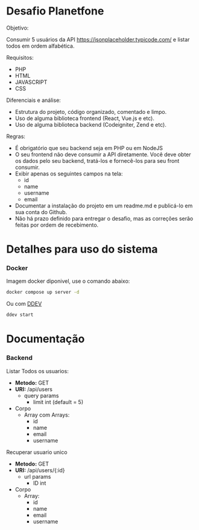 # Desafio Planetfone

Objetivo:

Consumir 5 usuários da API https://jsonplaceholder.typicode.com/ e listar todos em ordem alfabética.

Requisitos:
- PHP
- HTML
- JAVASCRIPT
- CSS

Diferenciais e análise: 
- Estrutura do projeto, código organizado, comentado e limpo.
- Uso de alguma biblioteca frontend (React, Vue.js e etc).
- Uso de alguma biblioteca backend (Codeigniter, Zend e etc).

Regras:
- É obrigatório que seu backend seja em PHP ou em NodeJS
- O seu frontend não deve consumir a API diretamente. Você deve obter os dados pelo seu backend, tratá-los e fornecê-los para seu front consumir.
- Exibir apenas os seguintes campos na tela:
  - id
  - name
  - username
  - email
- Documentar a instalação do projeto em um readme.md e publicá-lo em sua conta do Github.
- Não há prazo definido para entregar o desafio, mas as correções serão feitas por ordem de recebimento.

# Detalhes para uso do sistema

### Docker

Imagem docker diponivel, use o comando abaixo:
```sh 
docker compose up server -d
```

Ou com [DDEV](https://ddev.readthedocs.io/en/stable/users/install/ddev-installation/)

```sh
ddev start
```

# Documentação

### Backend

Listar Todos os usuarios:
- **Metodo:** GET
- **URI:** /api/users
  - query params
    - limit int (default = 5)
- Corpo
  - Array com  Arrays:
    - id
    - name
    - email
    - username

Recuperar usuario unico
- **Metodo:** GET
- **URI:** /api/users/{:id}
  - url params
    - ID int
- Corpo
  - Array:
    - id
    - name
    - email
    - username